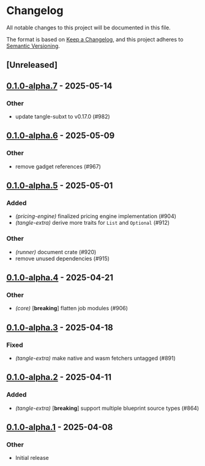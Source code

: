 # Changelog

All notable changes to this project will be documented in this file.

The format is based on [Keep a Changelog](https://keepachangelog.com/en/1.0.0/),
and this project adheres to [Semantic Versioning](https://semver.org/spec/v2.0.0.html).

## [Unreleased]

## [0.1.0-alpha.7](https://github.com/tangle-network/blueprint/compare/blueprint-tangle-extra-v0.1.0-alpha.6...blueprint-tangle-extra-v0.1.0-alpha.7) - 2025-05-14

### Other

- update tangle-subxt to v0.17.0 (#982)

## [0.1.0-alpha.6](https://github.com/tangle-network/blueprint/compare/blueprint-tangle-extra-v0.1.0-alpha.5...blueprint-tangle-extra-v0.1.0-alpha.6) - 2025-05-09

### Other

- remove gadget references (#967)

## [0.1.0-alpha.5](https://github.com/tangle-network/blueprint/compare/blueprint-tangle-extra-v0.1.0-alpha.4...blueprint-tangle-extra-v0.1.0-alpha.5) - 2025-05-01

### Added

- *(pricing-engine)* finalized pricing engine implementation (#904)
- *(tangle-extra)* derive more traits for `List` and `Optional` (#912)

### Other

- *(runner)* document crate (#920)
- remove unused dependencies (#915)

## [0.1.0-alpha.4](https://github.com/tangle-network/blueprint/compare/blueprint-tangle-extra-v0.1.0-alpha.3...blueprint-tangle-extra-v0.1.0-alpha.4) - 2025-04-21

### Other

- *(core)* [**breaking**] flatten job modules (#906)

## [0.1.0-alpha.3](https://github.com/tangle-network/blueprint/compare/blueprint-tangle-extra-v0.1.0-alpha.2...blueprint-tangle-extra-v0.1.0-alpha.3) - 2025-04-18

### Fixed

- *(tangle-extra)* make native and wasm fetchers untagged (#891)

## [0.1.0-alpha.2](https://github.com/tangle-network/blueprint/compare/blueprint-tangle-extra-v0.1.0-alpha.1...blueprint-tangle-extra-v0.1.0-alpha.2) - 2025-04-11

### Added

- *(tangle-extra)* [**breaking**] support multiple blueprint source types (#864)

## [0.1.0-alpha.1](https://github.com/tangle-network/blueprint/releases/tag/blueprint-tangle-extra-v0.1.0-alpha.1) - 2025-04-08

### Other

- Initial release
